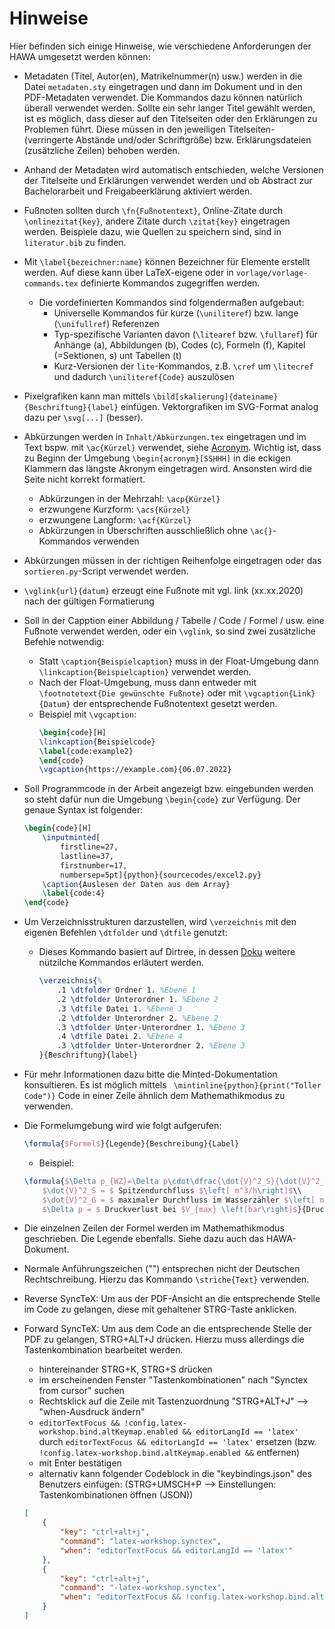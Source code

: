 # Hinweise

Hier befinden sich einige Hinweise, wie verschiedene Anforderungen der HAWA umgesetzt werden können:

- Metadaten (Titel, Autor(en), Matrikelnummer(n) usw.) werden in die Datei `metadaten.sty` eingetragen und dann im Dokument und in den PDF-Metadaten verwendet. Die Kommandos dazu können natürlich überall verwendet werden. Sollte ein sehr langer Titel gewählt werden, ist es möglich, dass dieser auf den Titelseiten oder den Erklärungen zu Problemen führt. Diese müssen in den jeweiligen Titelseiten- (verringerte Abstände und/oder Schriftgröße) bzw. Erklärungsdateien (zusätzliche Zeilen) behoben werden.

- Anhand der Metadaten wird automatisch entschieden, welche Versionen der Titelseite und Erklärungen verwendet werden und ob Abstract zur Bachelorarbeit und Freigabeerklärung aktiviert werden.

- Fußnoten sollten durch `\fn{Fußnotentext}`, Online-Zitate durch `\onlinezitat{key}`, andere Zitate durch `\zitat{key}` eingetragen werden. Beispiele dazu, wie Quellen zu speichern sind, sind in `literatur.bib` zu finden.

- Mit `\label{bezeichner:name}` können Bezeichner für Elemente erstellt werden. Auf diese kann über LaTeX-eigene oder in `vorlage/vorlage-commands.tex` definierte Kommandos zugegriffen werden.
    - Die vordefinierten Kommandos sind folgendermaßen aufgebaut:
        - Universelle Kommandos für kurze (`\uniliteref`) bzw. lange (`\unifullref`) Referenzen
        - Typ-spezifische Varianten davon (`\litearef` bzw. `\fullaref`) für Anhänge (a), Abbildungen (b), Codes (c), Formeln (f), Kapitel (=Sektionen, s) unt Tabellen (t)
        - Kurz-Versionen der `lite`-Kommandos, z.B. `\cref` um `\litecref` und dadurch `\uniliteref{Code}` auszulösen

- Pixelgrafiken kann man mittels `\bild[skalierung]{dateiname}{Beschriftung}{label}` einfügen. Vektorgrafiken im SVG-Format analog dazu per `\svg[...]` (besser).

- Abkürzungen werden in `Inhalt/Abkürzungen.tex` eingetragen und im Text bspw. mit `\ac{Kürzel}` verwendet, siehe [Acronym](https://www.namsu.de/Extra/pakete/Acronym.html). Wichtig ist, dass zu Beginn der Umgebung `\begin{acronym}[SSHHH]` in die eckigen Klammern das längste Akronym eingetragen wird. Ansonsten wird die Seite nicht korrekt formatiert.
    - Abkürzungen in der Mehrzahl: `\acp{Kürzel}`
    - erzwungene Kurzform: `\acs{Kürzel}`
    - erzwungene Langform: `\acf{Kürzel}`
    - Abkürzungen in Überschriften ausschließlich ohne `\ac{}`-Kommandos verwenden

- Abkürzungen müssen in der richtigen Reihenfolge eingetragen oder das `sortieren.py`-Script verwendet werden.

- `\vglink{url}{datum}` erzeugt eine Fußnote mit vgl. link (xx.xx.2020) nach der gültigen Formatierung

- Soll in der Capption einer Abbildung / Tabelle / Code / Formel / usw. eine Fußnote verwendet werden, oder ein `\vglink`, so sind zwei zusätzliche Befehle notwendig:
    - Statt `\caption{Beispielcaption}` muss in der Float-Umgebung dann `\linkcaption{Beispielcaption}` verwendet werden.
    - Nach der Float-Umgebung, muss dann entweder mit `\footnotetext{Die gewünschte Fußnote}` oder mit `\vgcaption{Link}{Datum}` der entsprechende Fußnotentext gesetzt werden. 
    - Beispiel mit `\vgcaption`:
        ```tex
        \begin{code}[H]
        \linkcaption{Beispielcode}
        \label{code:example2}
        \end{code}
        \vgcaption{https://example.com}{06.07.2022}
        ```

- Soll Programmcode in der Arbeit angezeigt bzw. eingebunden werden so steht dafür nun die Umgebung `\begin{code}` zur Verfügung. Der genaue Syntax ist folgender:
    ```tex
    \begin{code}[H]
        \inputminted[
            firstline=27,
            lastline=37,
            firstnumber=17,
            numbersep=5pt]{python}{sourcecodes/excel2.py}
        \caption{Auslesen der Daten aus dem Array}
        \label{code:4}
    \end{code}
    ```

- Um Verzeichnisstrukturen darzustellen, wird `\verzeichnis` mit den eigenen Befehlen `\dtfolder` und `\dtfile` genutzt:
  - Dieses Kommando basiert auf Dirtree, in dessen [Doku](http://tug.ctan.org/macros/generic/dirtree/dirtree.pdf) weitere nützilche Kommandos erläutert werden.
    ```tex
    \verzeichnis{%
        .1 \dtfolder Ordner 1. %Ebene 1
        .2 \dtfolder Unterordner 1. %Ebene 2
        .3 \dtfile Datei 1. %Ebene 3
        .2 \dtfolder Unterordner 2. %Ebene 2
        .3 \dtfolder Unter-Unterordner 1. %Ebene 3
        .4 \dtfile Datei 2. %Ebene 4
        .3 \dtfolder Unter-Unterordner 2. %Ebene 3
    }{Beschriftung}{label}
    ```

- Für mehr Informationen dazu bitte die Minted-Dokumentation konsultieren. Es ist möglich mittels ` \mintinline{python}{print("Toller Code")}` Code in einer Zeile ähnlich dem Mathemathikmodus zu verwenden.

- Die Formelumgebung wird wie folgt aufgerufen:
    ```tex
    \formula{$Formel$}{Legende}{Beschreibung}{Label}
    ```
    - Beispiel:
    ```tex
    \formula{$\Delta p_{WZ}=\Delta p\cdot\dfrac{\dot{V}^2_S}{\dot{V}^2_G}$}{%
        $\dot{V}^2_S = $ Spitzendurchfluss $\left[ m^3/h\right]$\\
        $\dot{V}^2_G = $ maximaler Durchfluss im Wasserzähler $\left[ m^3/h\right]$\\
        $\Delta p = $ Druckverlust bei $V_{max} \left[bar\right]$}{Druckverlust}{formel:ohm}
    ```

- Die einzelnen Zeilen der Formel werden im Mathemathikmodus geschrieben. Die Legende ebenfalls. Siehe dazu auch das HAWA-Dokument.

- Normale Anführungszeichen ("") entsprechen nicht der Deutschen Rechtschreibung. Hierzu das Kommando `\striche{Text}` verwenden.

- Reverse SyncTeX: Um aus der PDF-Ansicht an die entsprechende Stelle im Code zu gelangen, diese mit gehaltener STRG-Taste anklicken.

- Forward SyncTeX: Um aus dem Code an die entsprechende Stelle der PDF zu gelangen, STRG+ALT+J drücken. Hierzu muss allerdings die Tastenkombination bearbeitet werden.
  -  hintereinander STRG+K, STRG+S drücken
  -  im erscheinenden Fenster "Tastenkombinationen" nach "Synctex from cursor" suchen
  -  Rechtsklick auf die Zeile mit Tastenzuordnung "STRG+ALT+J" --> "when-Ausdruck ändern"
  -  `editorTextFocus && !config.latex-workshop.bind.altKeymap.enabled && editorLangId == 'latex'` durch `editorTextFocus && editorLangId == 'latex'` ersetzen (bzw. `!config.latex-workshop.bind.altKeymap.enabled &&` entfernen)
  -  mit Enter bestätigen
  -  alternativ kann folgender Codeblock in die "keybindings.json" des Benutzers einfügen: (STRG+UMSCH+P --> Einstellungen: Tastenkombinationen öffnen (JSON))
    ```json
    [
        {
            "key": "ctrl+alt+j",
            "command": "latex-workshop.synctex",
            "when": "editorTextFocus && editorLangId == 'latex'"
        },
        {
            "key": "ctrl+alt+j",
            "command": "-latex-workshop.synctex",
            "when": "editorTextFocus && !config.latex-workshop.bind.altKeymap.enabled && editorLangId == 'latex'"
        }
    ]
    ```
